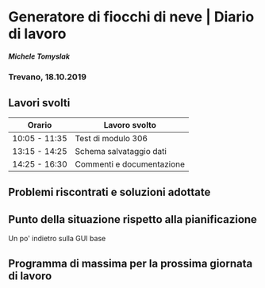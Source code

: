 

# Generatore di fiocchi di neve | Diario di lavoro
##### Michele Tomyslak
### Trevano, 18.10.2019

## Lavori svolti


|Orario        |Lavoro svolto                 |
|--------------|------------------------------|
|10:05 - 11:35 |Test di modulo 306 |
|13:15 - 14:25 | Schema salvataggio dati|
|14:25 - 16:30 |Commenti e documentazione |

                           

##  Problemi riscontrati e soluzioni adottate


##  Punto della situazione rispetto alla pianificazione
Un po' indietro sulla GUI base

## Programma di massima per la prossima giornata di lavoro
